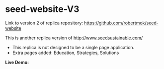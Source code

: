 # seed-website-V3

Link to version 2 of replica repository: https://github.com/robertmok/seed-website

This is another replica version of http://www.seedsustainable.com/

- This replica is not designed to be a single page application.
- Extra pages added: Education, Strategies, Solutions 

**Live Demo:**
